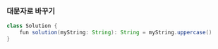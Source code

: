 ### 대문자로 바꾸기
```java
class Solution {
    fun solution(myString: String): String = myString.uppercase()
}
```